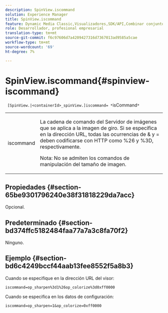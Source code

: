 ```yaml
---
description: SpinView.iscommand
solution: Experience Manager
title: SpinView.iscommand
feature: Dynamic Media Classic,Visualizadores,SDK/API,Combinar conjuntos de medios
role: Desarrollador, profesional empresarial
translation-type: tm+mt
source-git-commit: f6c97606d7a4209427316d7367013ad9585a5cae
workflow-type: tm+mt
source-wordcount: '69'
ht-degree: 7%

---
```



# SpinView.iscommand{#spinview-iscommand}

` [SpinView.|<containerId>_spinView.]iscommand= *`isCommand`*`

<table id="table_18D47E7C6A2D4D68B94225CB621D5F7C"> 
 <tbody> 
  <tr> 
   <td colname="col1"> <p> <span class="codeph"><span class="varname"> iscommand</span></span> </p> </td> 
   <td colname="col2"> <p> La cadena de comando del Servidor de imágenes que se aplica a la imagen de giro. Si se especifica en la dirección URL, todas las ocurrencias de <span class="codeph"> &amp;</span> y <span class="codeph"> =</span> deben codificarse con HTTP como <span class="codeph"> %26</span> y <span class="codeph"> %3D</span>, respectivamente. </p> <p> <p>Nota:  No se admiten los comandos de manipulación del tamaño de imagen. </p> </p> </td> 
  </tr> 
 </tbody> 
</table>

## Propiedades {#section-65be9301796240e38f31818229da7acc}

Opcional.

## Predeterminado {#section-bd374ffc5182484faa77a7a3c8fa70f2}

Ninguno.

## Ejemplo {#section-bd6c4249bccf44aab13fee8552f5a8b3}

Cuando se especifique en la dirección URL del visor:

`iscommand=op_sharpen%3d1%26op_colorize%3d0xff0000`

Cuando se especifica en los datos de configuración:

`iscommand=op_sharpen=1&op_colorize=0xff0000`
